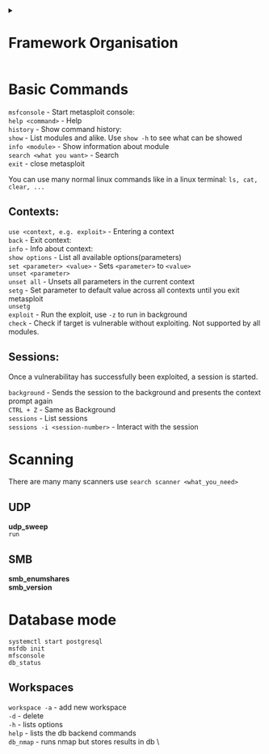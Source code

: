<details>
<summary>
  
# Framework Organisation  
</summary>

**Modules** \
The modules are located at /opt/metasploit-framework/embedded/framework/modules

**Auxiliary:**
- Scanners
- crawlers
- fuzzers

**Encoders:** 
- Encode exploit and payload to trick signature-based antivirus

**Evasion:**
- Direct evasion attempts of antivirus software

**Exploits**
- Neatly organised by target

**NOP's**
- No operations, used as buffers to achive consisten payload size

**Payloads**
- Adapters: Conver payloads into different formats. For example, a normal single payload can be wrapped inside a Powershell adapter, which will make a single powershell command that will execute the payload.
- Singles: Self-contained Payloads(add user, lauch calc.exe).
- Stagers: Form a connection to metasploit to download additional payloads(stages).
- Stages: Are loaded by the stager. Allows to use larger payload size.

**Post**
- Post-exploitation
</details>

# Basic Commands
`msfconsole` - Start metasploit console:  \
`help <command>` - Help  \
`history` - Show command history:  \
`show` - List modules and alike. Use `show -h` to see what can be showed \
`info <module>` - Show information about module  \
`search <what you want>` - Search \
`exit` - close metasploit

You can use many normal linux commands like in a linux terminal: `ls, cat, clear, ...`

## Contexts:
`use <context, e.g. exploit>` - Entering a context  \
`back` - Exit context:  \
`info` - Info about context:  \
`show options` - List all available options(parameters)  \
`set <parameter> <value>` - Sets `<parameter>` to `<value>` \
`unset <parameter>` \
`unset all` - Unsets all parameters in the current context \
`setg` - Set parameter to default value across all contexts until you exit metasploit \
`unsetg` \
`exploit` - Run the exploit, use `-z` to run in background \
`check` - Check if target is vulnerable without exploiting. Not supported by all modules.

## Sessions:
Once a vulnerabilitay has successfully been exploited, a session is started.

`background` - Sends the session to the background and presents the context prompt again \
`CTRL + Z` - Same as Background \
`sessions` - List sessions \
`sessions -i <session-number>` - Interact with the session


# Scanning
There are many many scanners use `search scanner <what_you_need>`
## UDP
**udp_sweep** \
`run` 

## SMB
**smb_enumshares** \
**smb_version**

# Database mode
`systemctl start postgresql` \
`msfdb init` \
`mfsconsole` \
`db_status` 

## Workspaces
`workspace -a` - add new workspace \
`-d` - delete \
`-h` - lists options \
`help` - lists the db backend commands \
`db_nmap` - runs nmap but stores results in db \
